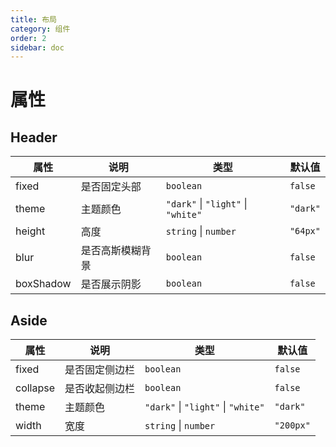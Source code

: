 ```yaml
---
title: 布局
category: 组件
order: 2
sidebar: doc
---
```


# 属性

## Header

| 属性 | 说明 | 类型 | 默认值 |
| --- | --- | --- | --- |
| fixed | 是否固定头部 | `boolean` | `false` |
| theme | 主题颜色 | `"dark"` &#124; `"light"` &#124; `"white"` | `"dark"` |
| height | 高度 | `string` &#124; `number` | `"64px"` |
| blur | 是否高斯模糊背景 | `boolean` | `false` |
| boxShadow | 是否展示阴影 | `boolean` | `false` |

## Aside

| 属性 | 说明 | 类型 | 默认值 |
| --- | --- | --- | --- |
| fixed | 是否固定侧边栏 | `boolean` | `false` |
| collapse | 是否收起侧边栏 | `boolean` | `false` |
| theme | 主题颜色 | `"dark"` &#124; `"light"` &#124; `"white"` | `"dark"` |
| width | 宽度 | `string` &#124; `number` | `"200px"` |
